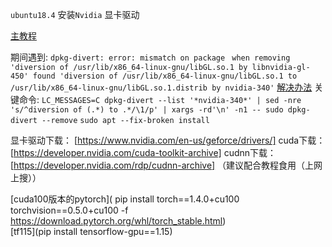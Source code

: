 `ubuntu18.4` 安装`Nvidia` 显卡驱动

[主教程](
https://blog.csdn.net/new_delete_/article/details/81544438)

期间遇到:
`dpkg-divert: error: mismatch on package`
 ` when removing 'diversion of /usr/lib/x86_64-linux-gnu/libGL.so.1 by libnvidia-gl-450'
  found 'diversion of /usr/lib/x86_64-linux-gnu/libGL.so.1 to /usr/lib/x86_64-linux-gnu/libGL.so.1.distrib by nvidia-340'`
[解决办法](
https://qastack.cn/ubuntu/1035409/installing-nvidia-drivers-on-18-04)
关键命令:
`LC_MESSAGES=C dpkg-divert --list '*nvidia-340*' | sed -nre 's/^diversion of (.*) to .*/\1/p' | xargs -rd'\n' -n1 -- sudo dpkg-divert --remove`
`sudo apt --fix-broken install`

显卡驱动下载：
[https://www.nvidia.com/en-us/geforce/drivers/] 
cuda下载：
[https://developer.nvidia.com/cuda-toolkit-archive]
cudnn下载：
[https://developer.nvidia.com/rdp/cudnn-archive]
（建议配合教程食用（上网上搜））

 
[cuda100版本的pytorch]( pip install torch==1.4.0+cu100 torchvision==0.5.0+cu100 -f https://download.pytorch.org/whl/torch_stable.html)  
[tf115](pip install tensorflow-gpu==1.15)  

